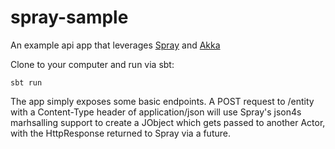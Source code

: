 # spray-sample #

An example api app that leverages [Spray](spray.io) and [Akka](akka.io) 

Clone to your computer and run via sbt:

```
sbt run
```

The app simply exposes some basic endpoints.  A POST request to /entity with a Content-Type header of application/json will use Spray's json4s marhsalling support to create a JObject which gets passed to another Actor, with the HttpResponse returned to Spray via a future.
